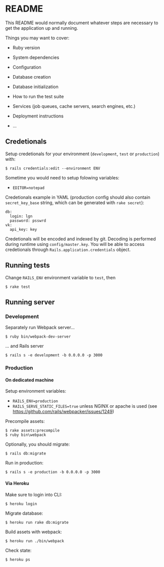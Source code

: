 # README

This README would normally document whatever steps are necessary to get the
application up and running.

Things you may want to cover:

* Ruby version

* System dependencies

* Configuration

* Database creation

* Database initialization

* How to run the test suite

* Services (job queues, cache servers, search engines, etc.)

* Deployment instructions

* ...

## Credetionals

Setup credetionals for your environment (`development`, `test` or `production`) with:

```
$ rails credentials:edit --environment ENV
```

Sometime you would need to setup folowing variables:
* `EDITOR=notepad`

Credetionals example in YAML (production config should also contain `secret_key_base` string, which can be generated with `rake secret`):

```
db:
  login: lgn
  password: psswrd
vk:
  api_key: key
```

Credetionals will be encoded and indexed by git. Decoding is performed during runtime using `config/master.key`.
You will be able to access credetionals through `Rails.application.credentials` object.

## Running tests

Change `RAILS_ENV` environment variable to `test`, then

```
$ rake test
```

## Running server

### Development

Separately run Webpack server...

```
$ ruby bin/webpack-dev-server
```

... and Rails server

```
$ rails s -e development -b 0.0.0.0 -p 3000
```

### Production

#### On dedicated machine

Setup environment variables:
* `RAILS_ENV=production`
* `RAILS_SERVE_STATIC_FILES=true` unless NGINX or apache is used (see https://github.com/rails/webpacker/issues/1249)

Precompile assets:

```
$ rake assets:precompile
$ ruby bin\webpack
```

Optionally, you should migrate:

```
$ rails db:migrate
```

Run in production:

```
$ rails s -e production -b 0.0.0.0 -p 3000
```

#### Via Heroku

Make sure to login into CLI:

```
$ heroku login
```

Migrate database:

```
$ heroku run rake db:migrate
```

Build assets with webpack:

```
$ heroku run ./bin/webpack
```

Check state:

```
$ heroku ps
```
